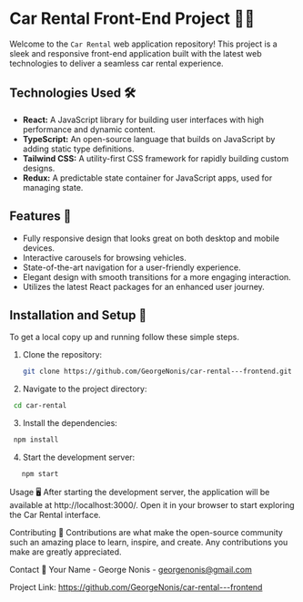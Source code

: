 # Car Rental Front-End Project 🚗💨

Welcome to the `Car Rental` web application repository! This project is a sleek and responsive front-end application built with the latest web technologies to deliver a seamless car rental experience.

## Technologies Used 🛠️

- **React:** A JavaScript library for building user interfaces with high performance and dynamic content.
- **TypeScript:** An open-source language that builds on JavaScript by adding static type definitions.
- **Tailwind CSS:** A utility-first CSS framework for rapidly building custom designs.
- **Redux:** A predictable state container for JavaScript apps, used for managing state.

## Features 🌟

- Fully responsive design that looks great on both desktop and mobile devices.
- Interactive carousels for browsing vehicles.
- State-of-the-art navigation for a user-friendly experience.
- Elegant design with smooth transitions for a more engaging interaction.
- Utilizes the latest React packages for an enhanced user journey.

## Installation and Setup 🚀

To get a local copy up and running follow these simple steps.

1. Clone the repository:

   ```bash
   git clone https://github.com/GeorgeNonis/car-rental---frontend.git

   ```

2. Navigate to the project directory:

```bash
 cd car-rental
```

3. Install the dependencies:

```bash
 npm install
```

4. Start the development server:

```bash
   npm start
```

Usage 🖥️
After starting the development server, the application will be available at http://localhost:3000/. Open it in your browser to start exploring the Car Rental interface.

Contributing 🤝
Contributions are what make the open-source community such an amazing place to learn, inspire, and create. Any contributions you make are greatly appreciated.

Contact 📧
Your Name - George Nonis - georgenonis@gmail.com

Project Link: https://github.com/GeorgeNonis/car-rental---frontend

```

```

